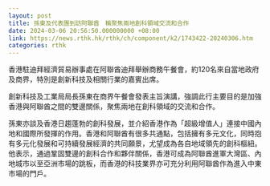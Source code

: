 ```yaml
---
layout: post
title: 孫東及代表團到訪阿聯酋　稱聚焦兩地創科領域交流和合作
date: 2024-03-06 20:56:50.000000000 +08:00
link: https://news.rthk.hk/rthk/ch/component/k2/1743422-20240306.htm
categories: rthk
---
```


香港駐迪拜經濟貿易辦事處在阿聯酋迪拜舉辦商務午餐會，約120名來自當地政府及商界，特別是創新科技及相關行業的嘉賓出席。

創新科技及工業局局長孫東在商界午餐會發表主旨演講，強調此行主要目的是加強香港與阿聯酋之間的雙邊關係，聚焦兩地在創科領域的交流和合作。

孫東亦談及香港日趨蓬勃的創科發展，並介紹香港作為「超級增值人」連接中國內地和國際所發揮的作用。香港和阿聯酋有很多共通點，包括擁有多元文化，同時抱有多元化發展和可持續發展經濟的共同願景，尤望成為各自地域領先的創科樞紐。他表示，通過鞏固雙邊的創科合作和夥伴關係，香港可成為阿聯酋進軍大灣區、內地城市以至亞洲市場的跳板，而香港的科技業界亦可充分利用阿聯酋作為進入中東市場的門戶。
